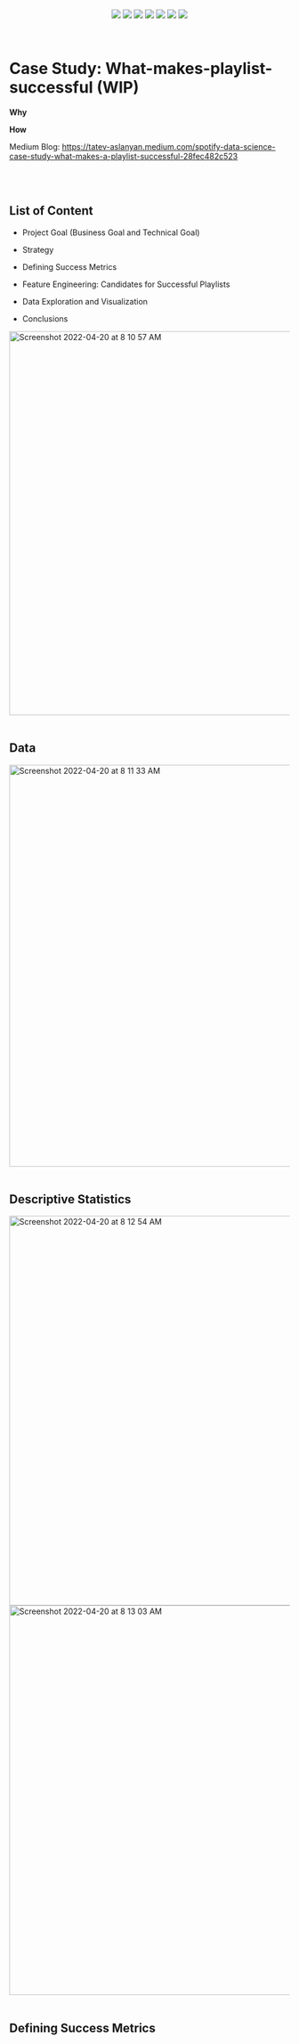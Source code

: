 
<br>
<p align="center">
   
   <a href="">
        <img src="https://img.shields.io/badge/-Spotify-success"></a>
   <a href="">
        <img src="https://img.shields.io/badge/Case%20Study-Statistical%20Inference-orange"></a>
   <a href="">
        <img src="https://img.shields.io/badge/Case%20Study-Product%20Data%20Science-yellow"></a>
  
  <a href="">
        <img src="https://img.shields.io/badge/-Success%20Metrics-ff69b4"></a>
  <a href="">
        <img src="https://img.shields.io/badge/-Data%20Visualization-green"></a>
  <a href="">
        <img src="https://img.shields.io/badge/Programming-Python-blue"></a>
  
  <a href="">
        <img src="https://img.shields.io/badge/-Feature%20Engineering%20-yellowgreen"></a>
  
  
  
</p>
<br>

# Case Study: What-makes-playlist-successful (WIP)


**Why**

**How**


Medium Blog: https://tatev-aslanyan.medium.com/spotify-data-science-case-study-what-makes-a-playlist-successful-28fec482c523

<br>
<br>


## List of Content

- Project Goal (Business Goal and Technical Goal)

- Strategy

- Defining Success Metrics

- Feature Engineering: Candidates for Successful Playlists

- Data Exploration and Visualization

- Conclusions

<img width="690" alt="Screenshot 2022-04-20 at 8 10 57 AM" src="https://user-images.githubusercontent.com/76843403/164162096-3f0992f0-3db9-4404-ac92-dbaede34a6db.png">


<br>
<br>



## Data
<img width="722" alt="Screenshot 2022-04-20 at 8 11 33 AM" src="https://user-images.githubusercontent.com/76843403/164162178-feabd8cc-618e-4694-856f-35bae10c16d3.png">


<br>
<br>


## Descriptive Statistics


<img width="700" alt="Screenshot 2022-04-20 at 8 12 54 AM" src="https://user-images.githubusercontent.com/76843403/164162368-6e825825-b75b-487b-8b5a-fc9d0d6401bf.png">

<img width="700" alt="Screenshot 2022-04-20 at 8 13 03 AM" src="https://user-images.githubusercontent.com/76843403/164162383-ff6578dd-a26c-4e4f-b1dc-35fac4436bbe.png">



<br>
<br>


## Defining Success Metrics

<br>
<br>

